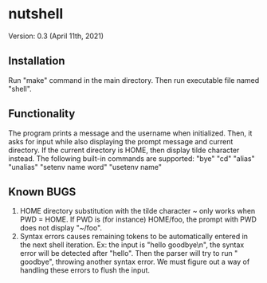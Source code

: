 # nutshell
Version: 0.3 (April 11th, 2021)

## Installation ##
Run "make" command in the main directory. Then run executable file named "shell".

## Functionality ##
The program prints a message and the username when initialized. Then, it asks for input while also displaying the prompt message and current directory. 
If the current directory is HOME, then display tilde character instead. 
The following built-in commands are supported:
"bye"
"cd"
"alias"
"unalias"
"setenv name word"
"usetenv name"

## Known BUGS ##
1. HOME directory substitution with the tilde character ~ only works when PWD = HOME. If PWD is (for instance) HOME/foo, the prompt with PWD does not display "~/foo".
2. Syntax errors causes remaining tokens to be automatically entered in the next shell iteration. Ex: the input is "hello goodbye\n", the syntax error will be detected after "hello". Then the parser will try to run " goodbye", throwing another syntax error. We must figure out a way of handling these errors to flush the input.